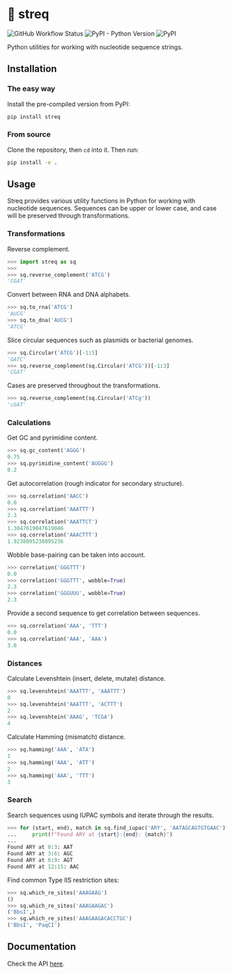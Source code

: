 # 🧬 streq

![GitHub Workflow Status](https://img.shields.io/github/actions/workflow/status/scbirlab/streq/python-publish.yml)
![PyPI - Python Version](https://img.shields.io/pypi/pyversions/streq)
![PyPI](https://img.shields.io/pypi/v/streq)

Python utilities for working with nucleotide sequence strings.

## Installation

### The easy way

Install the pre-compiled version from PyPI:

```bash
pip install streq
```

### From source

Clone the repository, then `cd` into it. Then run:

```bash
pip install -e .
```

## Usage

Streq provides various utility functions in Python for working with nucleotide sequences. 
Sequences can be upper or lower case, and case will be preserved through transformations.

### Transformations

Reverse complement.

```python
>>> import streq as sq
>>>
>>> sq.reverse_complement('ATCG')
'CGAT'
```

Convert between RNA and DNA alphabets.

```python
>>> sq.to_rna('ATCG')
'AUCG'
>>> sq.to_dna('AUCG')
'ATCG'
```

Slice circular sequences such as plasmids or bacterial genomes.

```python
>>> sq.Circular('ATCG')[-1:3]
'GATC'
>>> sq.reverse_complement(sq.Circular('ATCG'))[-1:3]
'CGAT'
```

Cases are preserved throughout the transformations.

```python
>>> sq.reverse_complement(sq.Circular('ATCg'))
'cGAT'
```

### Calculations

Get GC and pyrimidine content.

```python
>>> sq.gc_content('AGGG')
0.75
>>> sq.pyrimidine_content('AUGGG')
0.2
```

Get autocorrelation (rough indicator for secondary structure).

```python
>>> sq.correlation('AACC')
0.0
>>> sq.correlation('AAATTT')
2.3
>>> sq.correlation('AAATTCT')
1.3047619047619046
>>> sq.correlation('AAACTTT')
1.9238095238095236
```

Wobble base-pairing can be taken into account.

```python
>>> correlation('GGGTTT')
0.0
>>> correlation('GGGTTT', wobble=True)
2.3
>>> correlation('GGGUUU', wobble=True)
2.3
```

Provide a second sequence to get correlation between sequences.

```python
>>> sq.correlation('AAA', 'TTT')
0.0
>>> sq.correlation('AAA', 'AAA')
3.0
```

### Distances

Calculate Levenshtein (insert, delete, mutate) distance.

```python
>>> sq.levenshtein('AAATTT', 'AAATTT')
0
>>> sq.levenshtein('AAATTT', 'ACTTT')
2
>>> sq.levenshtein('AAAG', 'TCGA')
4
```

Calculate Hamming (mismatch) distance.

```python
>>> sq.hamming('AAA', 'ATA')
1
>>> sq.hamming('AAA', 'ATT')
2
>>> sq.hamming('AAA', 'TTT')
3
```

### Search

Search sequences using IUPAC symbols and iterate through the results.

```python
>>> for (start, end), match in sq.find_iupac('ARY', 'AATAGCAGTGTGAAC'):
...     print(f"Found ARY at {start}:{end}: {match}")
... 
Found ARY at 0:3: AAT
Found ARY at 3:6: AGC
Found ARY at 6:9: AGT
Found ARY at 12:15: AAC
```

Find common Type IIS restriction sites:

```python
>>> sq.which_re_sites('AAAGAAG')
()
>>> sq.which_re_sites('AAAGAAGAC')
('BbsI',)
>>> sq.which_re_sites('AAAGAAGACACCTGC')
('BbsI', 'PaqCI')
```

## Documentation

Check the API [here](https://streq.readthedocs.io/).